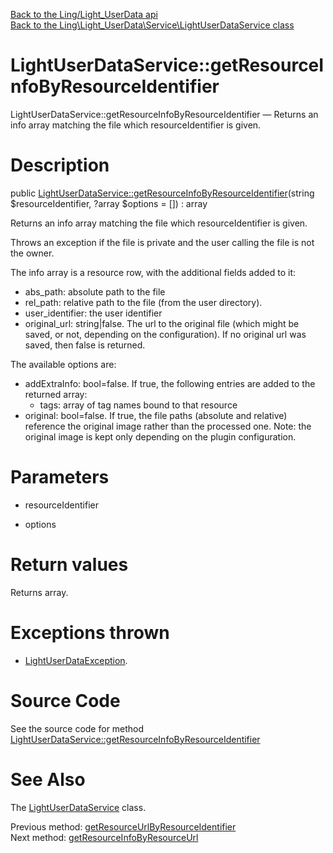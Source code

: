 [Back to the Ling/Light_UserData api](https://github.com/lingtalfi/Light_UserData/blob/master/doc/api/Ling/Light_UserData.md)<br>
[Back to the Ling\Light_UserData\Service\LightUserDataService class](https://github.com/lingtalfi/Light_UserData/blob/master/doc/api/Ling/Light_UserData/Service/LightUserDataService.md)


LightUserDataService::getResourceInfoByResourceIdentifier
================



LightUserDataService::getResourceInfoByResourceIdentifier — Returns an info array matching the file which resourceIdentifier is given.




Description
================


public [LightUserDataService::getResourceInfoByResourceIdentifier](https://github.com/lingtalfi/Light_UserData/blob/master/doc/api/Ling/Light_UserData/Service/LightUserDataService/getResourceInfoByResourceIdentifier.md)(string $resourceIdentifier, ?array $options = []) : array




Returns an info array matching the file which resourceIdentifier is given.

Throws an exception if the file is private and the user calling the file is not the owner.

The info array is a resource row, with the additional fields added to it:

- abs_path: absolute path to the file
- rel_path: relative path to the file (from the user directory).
- user_identifier: the user identifier
- original_url: string|false. The url to the original file (which might be saved, or not, depending on the configuration).
     If no original url was saved, then false is returned.


The available options are:
- addExtraInfo: bool=false. If true, the following entries are added to the returned array:
     - tags: array of tag names bound to that resource
- original: bool=false. If true, the file paths (absolute and relative) reference the original image rather than the processed one.
     Note: the original image is kept only depending on the plugin configuration.




Parameters
================


- resourceIdentifier

    

- options

    


Return values
================

Returns array.


Exceptions thrown
================

- [LightUserDataException](https://github.com/lingtalfi/Light_UserData/blob/master/doc/api/Ling/Light_UserData/Exception/LightUserDataException.md).&nbsp;







Source Code
===========
See the source code for method [LightUserDataService::getResourceInfoByResourceIdentifier](https://github.com/lingtalfi/Light_UserData/blob/master/Service/LightUserDataService.php#L599-L646)


See Also
================

The [LightUserDataService](https://github.com/lingtalfi/Light_UserData/blob/master/doc/api/Ling/Light_UserData/Service/LightUserDataService.md) class.

Previous method: [getResourceUrlByResourceIdentifier](https://github.com/lingtalfi/Light_UserData/blob/master/doc/api/Ling/Light_UserData/Service/LightUserDataService/getResourceUrlByResourceIdentifier.md)<br>Next method: [getResourceInfoByResourceUrl](https://github.com/lingtalfi/Light_UserData/blob/master/doc/api/Ling/Light_UserData/Service/LightUserDataService/getResourceInfoByResourceUrl.md)<br>

